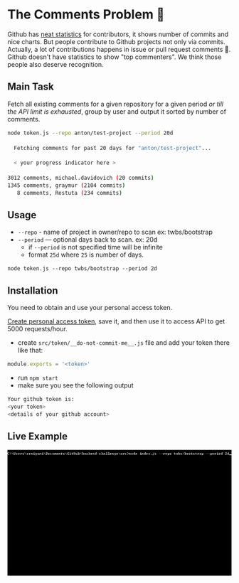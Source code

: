 # The Comments Problem 💬

Github has [neat statistics](https://github.com/facebook/react/graphs/contributors) for contributors, it shows number of commits and nice charts. But people contribute to Github projects not only via commits. Actually, a lot of contributions happens in issue or pull request comments 💬. Github doesn't have statistics to show "top commenters". We think those people also deserve recognition.

## Main Task

Fetch all existing comments for a given repository for a given period _or till the API limit is exhausted_, group by user and output it sorted by number of comments.

```bash
node token.js --repo anton/test-project --period 20d

  Fetching comments for past 20 days for "anton/test-project"...

  < your progress indicator here >

3012 comments, michael.davidovich (20 commits)
1345 comments, graymur (2104 commits)
   8 comments, Restuta (234 commits)  
```

## Usage

* `--repo` - name of project in owner/repo to scan ex: twbs/bootstrap
* `--period` — optional days back to scan. ex: 20d
  * if `--period` is not specified time will be infinite
  * format `25d` where `25` is number of days.

```
node token.js --repo twbs/bootstrap --period 2d
```

## Installation

You need to obtain and use your personal access token.

[Create personal access token](https://help.github.com/articles/creating-a-personal-access-token-for-the-command-line/), save it, and then use it to access API to get 5000 requests/hour.

- create `src/token/__do-not-commit-me__.js` file and add your token there like that:
```js
module.exports = '<token>'
```
- run `npm start`
- make sure you see the following output
```bash
Your github token is:
<your token>
<details of your github account>
```

## Live Example
![Example Gif](example.gif)
